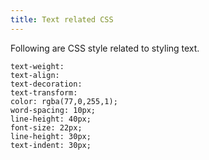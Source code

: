 ```yaml
---
title: Text related CSS
---
```


Following are CSS style related to styling 
text.

    text-weight:
    text-align:
    text-decoration:
    text-transform:
    color: rgba(77,0,255,1);
    word-spacing: 10px;
    line-height: 40px;
    font-size: 22px;
    line-height: 30px;
    text-indent: 30px;
    
    